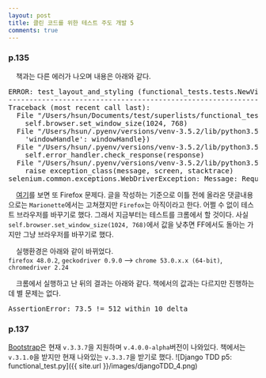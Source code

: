 ```yaml
---
layout: post
title: 클린 코드를 위한 테스트 주도 개발 5
comments: true
---
```

### **p.135**
&nbsp;&nbsp;&nbsp; 책과는 다른 에러가 나오며 내용은 아래와 같다.
<pre>ERROR: test_layout_and_styling (functional_tests.tests.NewVisitorTest)
----------------------------------------------------------------------
Traceback (most recent call last):
  File "/Users/hsun/Documents/test/superlists/functional_tests/tests.py", line 114, in test_layout_and_styling
    self.browser.set_window_size(1024, 768)
  File "/Users/hsun/.pyenv/versions/venv-3.5.2/lib/python3.5/site-packages/selenium/webdriver/remote/webdriver.py", line 846, in set_window_size
    'windowHandle': windowHandle})
  File "/Users/hsun/.pyenv/versions/venv-3.5.2/lib/python3.5/site-packages/selenium/webdriver/remote/webdriver.py", line 236, in execute
    self.error_handler.check_response(response)
  File "/Users/hsun/.pyenv/versions/venv-3.5.2/lib/python3.5/site-packages/selenium/webdriver/remote/errorhandler.py", line 192, in check_response
    raise exception_class(message, screen, stacktrace)
selenium.common.exceptions.WebDriverException: Message: Requested size exceeds screen size</pre>

&nbsp;&nbsp;&nbsp; [여기](https://github.com/sitespeedio/sitespeed.io/issues/1143)를 보면 또 Firefox 문제다. 글을 작성하는 기준으로 이틀 전에 올라온 댓글내용으로는 `Marionette`에서는 고쳐졌지만 `Firefox`는 아직이라고 한다. 어쩔 수 없이 테스트 브라우저를 바꾸기로 했다. 그래서 지금부터는 테스트를 크롬에서 할 것이다. 사실 `self.browser.set_window_size(1024, 768)`에서 값을 낮추면 FF에서도 돌아는 가지만 그냥 브라우저를 바꾸기로 했다.    

&nbsp;&nbsp;&nbsp; 실행환경은 아래와 같이 바뀌었다.     
`firefox 48.0.2`, `geckodriver 0.9.0`
--> `chrome 53.0.x.x (64-bit)`, `chromedriver 2.24`    

&nbsp;&nbsp;&nbsp; 크롬에서 실행하고 난 뒤의 결과는 아래와 같다. 책에서의 값과는 다르지만 진행하는데 별 문제는 없다.
<pre>AssertionError: 73.5 != 512 within 10 delta</pre>   

### **p.137**
[Bootstrap](https://github.com/twbs/bootstrap/releases/)은 현재 `v.3.3.7`을 지원하며 `v.4.0.0-alpha`버전이 나와있다. 책에서는 `v.3.1.0`을 받지만 현재 나와있는 `v.3.3.7`을 받기로 했다. 
![Django TDD p5: functional_test.py]({{ site.url }}/images/djangoTDD_4.png)   
